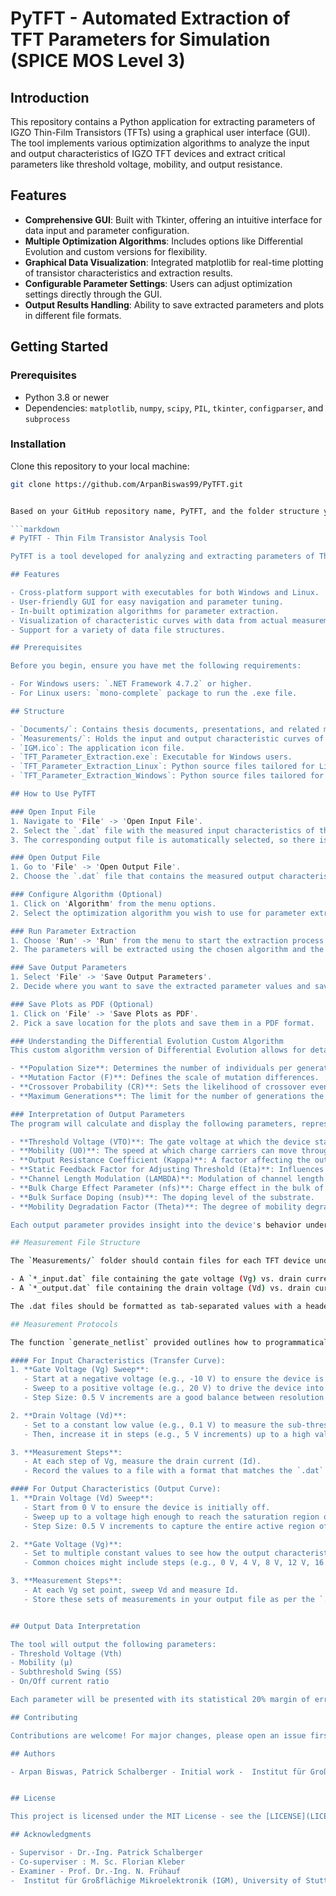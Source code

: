 # PyTFT - Automated Extraction of TFT Parameters for Simulation (SPICE MOS Level 3)

## Introduction
This repository contains a Python application for extracting parameters of IGZO Thin-Film Transistors (TFTs) using a graphical user interface (GUI). The tool implements various optimization algorithms to analyze the input and output characteristics of IGZO TFT devices and extract critical parameters like threshold voltage, mobility, and output resistance.

## Features
- **Comprehensive GUI**: Built with Tkinter, offering an intuitive interface for data input and parameter configuration.
- **Multiple Optimization Algorithms**: Includes options like Differential Evolution and custom versions for flexibility.
- **Graphical Data Visualization**: Integrated matplotlib for real-time plotting of transistor characteristics and extraction results.
- **Configurable Parameter Settings**: Users can adjust optimization settings directly through the GUI.
- **Output Results Handling**: Ability to save extracted parameters and plots in different file formats.

## Getting Started

### Prerequisites
- Python 3.8 or newer
- Dependencies: `matplotlib`, `numpy`, `scipy`, `PIL`, `tkinter`, `configparser`, and `subprocess`

### Installation
Clone this repository to your local machine:
```bash
git clone https://github.com/ArpanBiswas99/PyTFT.git


Based on your GitHub repository name, PyTFT, and the folder structure you have provided, here's a comprehensive README that you could use for your repository. Make sure to replace `[Your Name]` with your actual name and `[Your Institution]` with the name of your institution or organization.

```markdown
# PyTFT - Thin Film Transistor Analysis Tool

PyTFT is a tool developed for analyzing and extracting parameters of Thin Film Transistors (TFTs). It provides a graphical user interface for processing the input and output characteristics of TFT devices, particularly IGZO (Indium Gallium Zinc Oxide) TFTs. The tool is designed to be user-friendly, enabling researchers and engineers to obtain critical transistor parameters through an optimized set of algorithms.

## Features

- Cross-platform support with executables for both Windows and Linux.
- User-friendly GUI for easy navigation and parameter tuning.
- In-built optimization algorithms for parameter extraction.
- Visualization of characteristic curves with data from actual measurements.
- Support for a variety of data file structures.

## Prerequisites

Before you begin, ensure you have met the following requirements:

- For Windows users: `.NET Framework 4.7.2` or higher.
- For Linux users: `mono-complete` package to run the .exe file.

## Structure

- `Documents/`: Contains thesis documents, presentations, and related material.
- `Measurements/`: Holds the input and output characteristic curves of different TFTs.
- `IGM.ico`: The application icon file.
- `TFT_Parameter_Extraction.exe`: Executable for Windows users.
- `TFT_Parameter_Extraction_Linux`: Python source files tailored for Linux systems.
- `TFT_Parameter_Extraction_Windows`: Python source files tailored for Windows systems.

## How to Use PyTFT

### Open Input File
1. Navigate to 'File' -> 'Open Input File'.
2. Select the `.dat` file with the measured input characteristics of the IGZO TFT device.
3. The corresponding output file is automatically selected, so there is no need to open it separately.

### Open Output File
1. Go to 'File' -> 'Open Output File'.
2. Choose the `.dat` file that contains the measured output characteristics of the IGZO TFT device.

### Configure Algorithm (Optional)
1. Click on 'Algorithm' from the menu options.
2. Select the optimization algorithm you wish to use for parameter extraction.

### Run Parameter Extraction
1. Choose 'Run' -> 'Run' from the menu to start the extraction process.
2. The parameters will be extracted using the chosen algorithm and the results displayed within the GUI.

### Save Output Parameters
1. Select 'File' -> 'Save Output Parameters'.
2. Decide where you want to save the extracted parameter values and save them as a `.txt` file.

### Save Plots as PDF (Optional)
1. Click on 'File' -> 'Save Plots as PDF'.
2. Pick a save location for the plots and save them in a PDF format.

### Understanding the Differential Evolution Custom Algorithm
This custom algorithm version of Differential Evolution allows for detailed configuration:

- **Population Size**: Determines the number of individuals per generation in the optimization process.
- **Mutation Factor (F)**: Defines the scale of mutation differences.
- **Crossover Probability (CR)**: Sets the likelihood of crossover events between target and mutant vectors.
- **Maximum Generations**: The limit for the number of generations the algorithm will process to reach convergence.

### Interpretation of Output Parameters
The program will calculate and display the following parameters, representative of the IGZO TFT device characteristics:

- **Threshold Voltage (VTO)**: The gate voltage at which the device starts to conduct.
- **Mobility (U0)**: The speed at which charge carriers can move through the transistor channel.
- **Output Resistance Coefficient (Kappa)**: A factor affecting the output resistance of the device.
- **Static Feedback Factor for Adjusting Threshold (Eta)**: Influences the threshold voltage shift due to the drain voltage.
- **Channel Length Modulation (LAMBDA)**: Modulation of channel length due to the drain voltage.
- **Bulk Charge Effect Parameter (nfs)**: Charge effect in the bulk of the device.
- **Bulk Surface Doping (nsub)**: The doping level of the substrate.
- **Mobility Degradation Factor (Theta)**: The degree of mobility degradation in the field.

Each output parameter provides insight into the device's behavior under different electrical stimuli.

## Measurement File Structure

The `Measurements/` folder should contain files for each TFT device under test.

- A `*_input.dat` file containing the gate voltage (Vg) vs. drain current (Id) data.
- A `*_output.dat` file containing the drain voltage (Vd) vs. drain current (Id) data.

The .dat files should be formatted as tab-separated values with a header row describing each column.

## Measurement Protocols

The function `generate_netlist` provided outlines how to programmatically create netlist files for use with a simulation tool, such as SPICE, which models the electronic behavior of Thin-Film Transistors (TFTs). Based on the netlist content, you can infer the necessary measurement protocol for the TFTs. Here's how you should carry out the measurements:

#### For Input Characteristics (Transfer Curve):
1. **Gate Voltage (Vg) Sweep**:
   - Start at a negative voltage (e.g., -10 V) to ensure the device is fully off.
   - Sweep to a positive voltage (e.g., 20 V) to drive the device into strong inversion.
   - Step Size: 0.5 V increments are a good balance between resolution and measurement time.

2. **Drain Voltage (Vd)**:
   - Set to a constant low value (e.g., 0.1 V) to measure the sub-threshold region.
   - Then, increase it in steps (e.g., 5 V increments) up to a high value (e.g., 15.1 V) to characterize the output conductance.

3. **Measurement Steps**:
   - At each step of Vg, measure the drain current (Id).
   - Record the values to a file with a format that matches the `.dat` file expected by your program.

#### For Output Characteristics (Output Curve):
1. **Drain Voltage (Vd) Sweep**:
   - Start from 0 V to ensure the device is initially off.
   - Sweep up to a voltage high enough to reach the saturation region of the device (e.g., 20 V).
   - Step Size: 0.5 V increments to capture the entire active region of the device characteristics.

2. **Gate Voltage (Vg)**:
   - Set to multiple constant values to see how the output characteristics change with different gate biases.
   - Common choices might include steps (e.g., 0 V, 4 V, 8 V, 12 V, 16 V, 20 V) to cover from the sub-threshold to above-threshold operation.

3. **Measurement Steps**:
   - At each Vg set point, sweep Vd and measure Id.
   - Store these sets of measurements in your output file as per the `.dat` structure.


## Output Data Interpretation

The tool will output the following parameters:
- Threshold Voltage (Vth)
- Mobility (µ)
- Subthreshold Swing (SS)
- On/Off current ratio

Each parameter will be presented with its statistical 20% margin of error.

## Contributing

Contributions are welcome! For major changes, please open an issue first to discuss what you would like to change. Please make sure to update tests as appropriate.

## Authors

- Arpan Biswas, Patrick Schalberger - Initial work -  Institut für Großflächige Mikroelektronik (IGM), University of Stuttgart


## License

This project is licensed under the MIT License - see the [LICENSE](LICENSE) file for details.

## Acknowledgments

- Supervisor - Dr.-Ing. Patrick Schalberger
- Co-superviser : M. Sc. Florian Kleber
- Examiner - Prof. Dr.-Ing. N. Frühauf
-  Institut für Großflächige Mikroelektronik (IGM), University of Stuttgart


